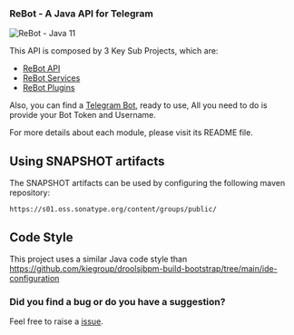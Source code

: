 ### ReBot - A Java API for Telegram

![ReBot - Java 11](https://github.com/rebasing-xyz/rebot/workflows/ReBot%20-%20Java%2011/badge.svg)

This API is composed by 3 Key Sub Projects, which are:

 - [ReBot API](rebot-telegram-api/README.md)
 - [ReBot Services](rebot-services/README.md)
 - [ReBot Plugins](rebot-plugins/README.md)
 
Also, you can find a [Telegram Bot](rebot-telegram/README.md), ready to use, All you need to do is provide
your Bot Token and Username.

For more details about each module, please visit its README file.

## Using SNAPSHOT artifacts

The SNAPSHOT artifacts can be used by configuring the following maven repository:

```
https://s01.oss.sonatype.org/content/groups/public/
```


## Code Style

This project uses a similar Java code style than https://github.com/kiegroup/droolsjbpm-build-bootstrap/tree/main/ide-configuration


### Did you find a bug or do you have a suggestion?
Feel free to raise a [issue](https://github.com/rebasing-xyz/rebot/issues/new).
